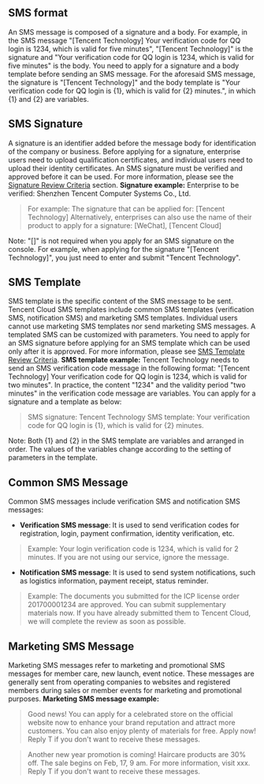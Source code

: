 ## SMS format
An SMS message is composed of a signature and a body. For example, in the SMS message "[Tencent Technology] Your verification code for QQ login is 1234, which is valid for five minutes", "[Tencent Technology]" is the signature and "Your verification code for QQ login is 1234, which is valid for five minutes" is the body.
You need to apply for a signature and a body template before sending an SMS message. For the aforesaid SMS message, the signature is "[Tencent Technology]" and the body template is "Your verification code for QQ login is {1}, which is valid for {2} minutes.", in which {1} and {2} are variables.

## SMS Signature
A signature is an identifier added before the message body for identification of the company or business. Before applying for a signature, enterprise users need to upload qualification certificates, and individual users need to upload their identity certificates. An SMS signature must be verified and approved before it can be used. For more information, please see the [Signature Review Criteria](https://intl.cloud.tencent.com/document/product/382/13444#signature-audit-criteria) section.
**Signature example:**
Enterprise to be verified: Shenzhen Tencent Computer Systems Co., Ltd.
>For example:
The signature that can be applied for: [Tencent Technology]
Alternatively, enterprises can also use the name of their product to apply for a signature: [WeChat], [Tencent Cloud]

Note: "[]" is not required when you apply for an SMS signature on the console. For example, when applying for the signature "[Tencent Technology]", you just need to enter and submit "Tencent Technology".

## SMS Template
SMS template is the specific content of the SMS message to be sent. Tencent Cloud SMS templates include common SMS templates (verification SMS, notification SMS) and marketing SMS templates. Individual users cannot use marketing SMS templates nor send marketing SMS messages. A templated SMS can be customized with parameters.
You need to apply for an SMS signature before applying for an SMS template which can be used only after it is approved. For more information, please see [SMS Template Review Criteria](https://intl.cloud.tencent.com/document/product/382/13444#audit-criteria-for-common-sms-messages).
**SMS template example:**
Tencent Technology needs to send an SMS verification code message in the following format: "[Tencent Technology] Your verification code for QQ login is 1234, which is valid for two minutes". In practice, the content "1234" and the validity period "two minutes" in the verification code message are variables.
You can apply for a signature and a template as below:
>SMS signature: Tencent Technology
SMS template: Your verification code for QQ login is {1}, which is valid for {2} minutes.

Note: Both {1} and {2} in the SMS template are variables and arranged in order. The values of the variables change according to the setting of parameters in the template.

## Common SMS Message
Common SMS messages include verification SMS and notification SMS messages:
- **Verification SMS message**: It is used to send verification codes for registration, login, payment confirmation, identity verification, etc.
>Example: Your login verification code is 1234, which is valid for 2 minutes. If you are not using our service, ignore the message.
- **Notification SMS message**: It is used to send system notifications, such as logistics information, payment receipt, status reminder.
>Example: The documents you submitted for the ICP license order 201700001234 are approved. You can submit supplementary materials now. If you have already submitted them to Tencent Cloud, we will complete the review as soon as possible.

## Marketing SMS Message
Marketing SMS messages refer to marketing and promotional SMS messages for member care, new launch, event notice. These messages are generally sent from operating companies to websites and registered members during sales or member events for marketing and promotional purposes.
**Marketing SMS message example:**
>Good news! You can apply for a celebrated store on the official website now to enhance your brand reputation and attract more customers. You can also enjoy plenty of materials for free. Apply now! Reply T if you don't want to receive these messages.

>Another new year promotion is coming! Haircare products are 30% off. The sale begins on Feb, 17, 9 am. For more information, visit xxx. Reply T if you don't want to receive these messages.



